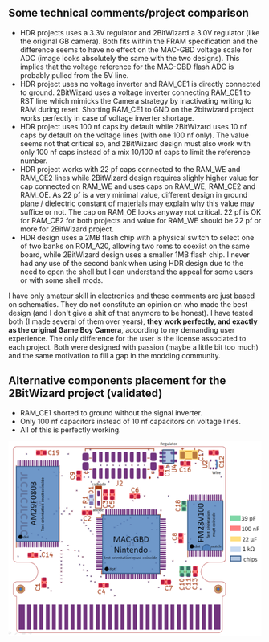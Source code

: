 ## Some technical comments/project comparison

- HDR projects uses a 3.3V regulator and 2BitWizard a 3.0V regulator (like the original GB camera). Both fits within the FRAM specification and the difference seems to have no effect on the MAC-GBD voltage scale for ADC (image looks absolutely the same with the two designs). This implies that the voltage reference for the MAC-GBD flash ADC is probably pulled from the 5V line.
- HDR project uses no voltage inverter and RAM_CE1 is directly connected to ground. 2BitWizard uses a voltage inverter connecting RAM_CE1 to RST line which mimicks the Camera strategy by inactivating writing to RAM during reset. Shorting RAM_CE1 to GND on the 2bitwizard project works perfectly in case of voltage inverter shortage.
- HDR project uses 100 nf caps by default while 2BitWizard uses 10 nf caps by default on the voltage lines (with one 100 nf only). The value seems not that critical so, and 2BitWizard design must also work with only 100 nf caps instead of a mix 10/100 nf caps to limit the reference number.
- HDR project works with 22 pf caps connected to the RAM_WE and RAM_CE2 lines while 2BitWizard design requires slighly higher value for cap connected on RAM_WE and uses caps on RAM_WE, RAM_CE2 and RAM_OE. As 22 pf is a very minimal value, different design in ground plane / dielectric constant of materials may explain why this value may suffice or not. The cap on RAM_OE looks anyway not critical. 22 pf is OK for RAM_CE2 for both projects and value for RAM_WE should be 22 pf or more for 2BitWizard project.
- HDR design uses a 2MB flash chip with a physical switch to select one of two banks on ROM_A20, allowing two roms to coexist on the same board, while 2BitWizard design uses a smaller 1MB flash chip. I never had any use of the second bank when using HDR design due to the need to open the shell but I can understand the appeal for some users or with some shell mods.

I have only amateur skill in electronics and these comments are just based on schematics. They do not constitute an opinion on who made the best design (and I don't give a shit of that anymore to be honest). I have tested both (I made several of them over years), **they work perfectly, and exactly as the original Game Boy Camera**, according to my demanding user experience. The only difference for the user is the license associated to each project. Both were designed with passion (maybe a little bit too much) and the same motivation to fill a gap in the modding community.

## Alternative components placement for the 2BitWizard project (validated)
- RAM_CE1 shorted to ground without the signal inverter.
- Only 100 nf capacitors instead of 10 nf capacitors on voltage lines.
- All of this is perfectly working.

![](/Images/Component_placement_alternative.png)
